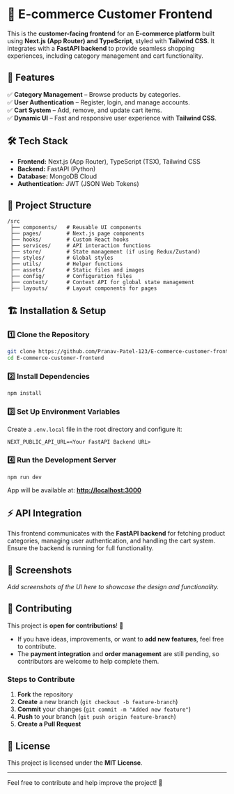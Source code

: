 # 🛒 E-commerce Customer Frontend  

This is the **customer-facing frontend** for an **E-commerce platform** built using **Next.js (App Router) and TypeScript**, styled with **Tailwind CSS**. It integrates with a **FastAPI backend** to provide seamless shopping experiences, including category management and cart functionality.

## 🚀 Features  

✅ **Category Management** – Browse products by categories.  
✅ **User Authentication** – Register, login, and manage accounts.  
✅ **Cart System** – Add, remove, and update cart items.  
✅ **Dynamic UI** – Fast and responsive user experience with **Tailwind CSS**.  

## 🛠️ Tech Stack  

- **Frontend:** Next.js (App Router), TypeScript (TSX), Tailwind CSS  
- **Backend:** FastAPI (Python)  
- **Database:** MongoDB Cloud  
- **Authentication:** JWT (JSON Web Tokens)  

## 📂 Project Structure  

```plaintext
/src
 ├── components/   # Reusable UI components
 ├── pages/        # Next.js page components
 ├── hooks/        # Custom React hooks
 ├── services/     # API interaction functions
 ├── store/        # State management (if using Redux/Zustand)
 ├── styles/       # Global styles
 ├── utils/        # Helper functions
 ├── assets/       # Static files and images
 ├── config/       # Configuration files
 ├── context/      # Context API for global state management
 ├── layouts/      # Layout components for pages
```

## 🏗️ Installation & Setup  

### 1️⃣ Clone the Repository  

```bash
git clone https://github.com/Pranav-Patel-123/E-commerce-customer-frontend.git
cd E-commerce-customer-frontend
```

### 2️⃣ Install Dependencies  

```bash
npm install
```

### 3️⃣ Set Up Environment Variables  

Create a `.env.local` file in the root directory and configure it:  

```plaintext
NEXT_PUBLIC_API_URL=<Your FastAPI Backend URL>
```

### 4️⃣ Run the Development Server  

```bash
npm run dev
```
App will be available at: **[http://localhost:3000](http://localhost:3000)**  

## ⚡ API Integration  

This frontend communicates with the **FastAPI backend** for fetching product categories, managing user authentication, and handling the cart system. Ensure the backend is running for full functionality.  

## 📸 Screenshots  

_Add screenshots of the UI here to showcase the design and functionality._  

## 🤝 Contributing  

This project is **open for contributions**! 🎉  

- If you have ideas, improvements, or want to **add new features**, feel free to contribute.  
- The **payment integration** and **order management** are still pending, so contributors are welcome to help complete them.  

### Steps to Contribute  

1. **Fork** the repository  
2. **Create** a new branch (`git checkout -b feature-branch`)  
3. **Commit** your changes (`git commit -m "Added new feature"`)  
4. **Push** to your branch (`git push origin feature-branch`)  
5. **Create a Pull Request**  

## 📜 License  

This project is licensed under the **MIT License**.  

---

Feel free to contribute and help improve the project! 🚀  
